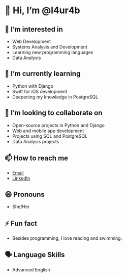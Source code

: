 # 👋 Hi, I’m @l4ur4b

## 👀 I’m interested in
- Web Development
- Systems Analysis and Development
- Learning new programming languages
- Data Analysis

## 🌱 I’m currently learning
- Python with Django
- Swift for iOS development
- Deepening my knowledge in PostgreSQL

## 💞️ I’m looking to collaborate on
- Open-source projects in Python and Django
- Web and mobile app development
- Projects using SQL and PostgreSQL
- Data Analysis projects

## 📫 How to reach me
- [Email](mailto:laurabarcelos2@gmail.com)
- [LinkedIn](https://www.linkedin.com/in/laura-barcelos-gonçalves)


## 😄 Pronouns
- She/Her

## ⚡ Fun fact
- Besides programming, I love reading and swimming.

## 🗣️ Language Skills
- Advanced English
<!---
l4ur4b/l4ur4b is a ✨ special ✨ repository because its `README.md` (this file) appears on your GitHub profile.
You can click the Preview link to take a look at your changes.
--->
